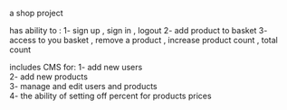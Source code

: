 a shop project 

has ability to : 
1- sign up , sign in , logout 
2- add product to basket 
3- access to you basket , remove a product , increase product count , total count

includes CMS for:
1- add new users  
2- add new products  
3- manage and edit users and products  
4- the ability of setting off percent for products prices 
